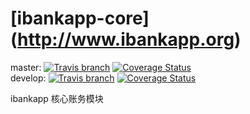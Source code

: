 # [ibankapp-core] (http://www.ibankapp.org) 
master: [![Travis branch](https://img.shields.io/travis/ibankapp/ibankapp-core/master.svg?maxAge=2592000?style=flat-square)](https://travis-ci.org/ibankapp/ibankapp-core) [![Coverage Status](https://img.shields.io/codecov/c/github/ibankapp/ibankapp-core/master.svg?style=flat-square)](https://codecov.io/gh/ibankapp/ibankapp-core/branch/develop)<br/> develop: [![Travis branch](https://img.shields.io/travis/ibankapp/ibankapp-core/master.svg?maxAge=2592000?style=flat-square)](https://travis-ci.org/ibankapp/ibankapp-core) [![Coverage Status](https://img.shields.io/codecov/c/github/ibankapp/ibankapp-core/master.svg?style=flat-square)](https://codecov.io/gh/ibankapp/ibankapp-core/branch/develop)<br/>

ibankapp 核心账务模块
